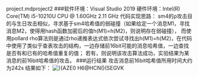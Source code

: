 project.mdproject2
###软件环境：Visual Studio 2019 
硬件环境：Intel(R) Core(TM) i5-10210U CPU @ 1.60GHz 2.11 GHz 
代码实现思路： 
sm4的ρ攻击目的与生日攻击相似，寻求基于sm4哈希值的弱碰撞（如果给定一个消息M1，寻找消息M2，使得用hash函数加密后的值h(M1)=h(M2)，则说明存在弱碰撞），
而使用pollard rho算法则是通过rho递推表达式依次尝试寻找出h(M1)=h(M2)，在代码中使用了类似于查表攻击的结构，一边存储前16bit可能的消息哈希值，一边查找
是否有和已有的哈希值重复的值；
若有，则说明该攻击算法成功，实验结果为某消息的前16bit哈希值的攻击。 
###运行结果 
攻击消息前16bit哈希值所用时间大约为242s 
结果如下： 
![){AZE0 H`6@HCN()`(SEGVK](https://github.com/Miraitowa7/homework-group10/assets/129491822/571479d6-035e-4903-9926-3e1521007dd5)
